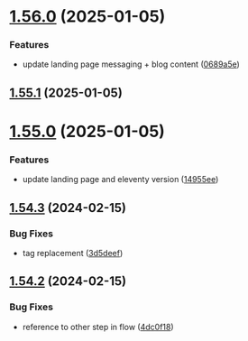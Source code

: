 # [1.56.0](https://github.com/MihaiNueleanu/blog/compare/1.55.1...1.56.0) (2025-01-05)


### Features

* update landing page messaging + blog content ([0689a5e](https://github.com/MihaiNueleanu/blog/commit/0689a5e27e4db6764c6ebdb9172919dd0990da94))



## [1.55.1](https://github.com/MihaiNueleanu/blog/compare/1.55.0...1.55.1) (2025-01-05)



# [1.55.0](https://github.com/MihaiNueleanu/blog/compare/1.54.3...1.55.0) (2025-01-05)


### Features

* update landing page and eleventy version ([14955ee](https://github.com/MihaiNueleanu/blog/commit/14955eeca19cf9b210417e925c19e20c1af7ac27))



## [1.54.3](https://github.com/MihaiNueleanu/blog/compare/1.54.2...1.54.3) (2024-02-15)


### Bug Fixes

* tag replacement ([3d5deef](https://github.com/MihaiNueleanu/blog/commit/3d5deef384f883b70896d559b69aebe9664d6406))



## [1.54.2](https://github.com/MihaiNueleanu/blog/compare/1.54.1...1.54.2) (2024-02-15)


### Bug Fixes

* reference to other step in flow ([4dc0f18](https://github.com/MihaiNueleanu/blog/commit/4dc0f183560ced4a83c8c703990b541286ef8dd4))



